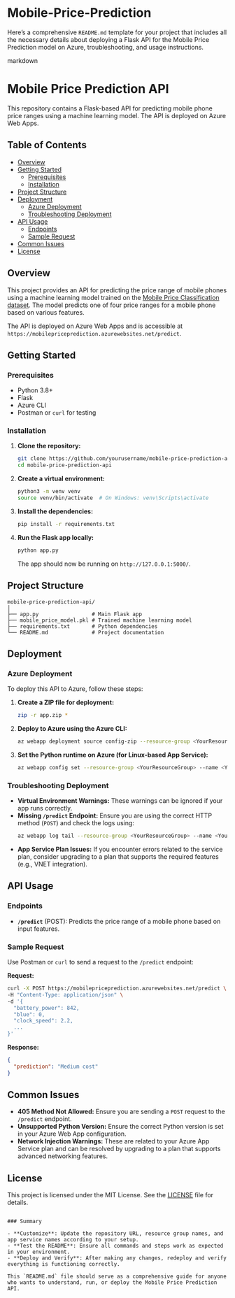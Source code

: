 # Mobile-Price-Prediction

Here’s a comprehensive `README.md` template for your project that includes all the necessary details about deploying a Flask API for the Mobile Price Prediction model on Azure, troubleshooting, and usage instructions.

markdown
# Mobile Price Prediction API

This repository contains a Flask-based API for predicting mobile phone price ranges using a machine learning model. The API is deployed on Azure Web Apps.

## Table of Contents

- [Overview](#overview)
- [Getting Started](#getting-started)
  - [Prerequisites](#prerequisites)
  - [Installation](#installation)
- [Project Structure](#project-structure)
- [Deployment](#deployment)
  - [Azure Deployment](#azure-deployment)
  - [Troubleshooting Deployment](#troubleshooting-deployment)
- [API Usage](#api-usage)
  - [Endpoints](#endpoints)
  - [Sample Request](#sample-request)
- [Common Issues](#common-issues)
- [License](#license)

## Overview

This project provides an API for predicting the price range of mobile phones using a machine learning model trained on the [Mobile Price Classification dataset](https://www.kaggle.com/datasets/iabhishekofficial/mobile-price-classification). The model predicts one of four price ranges for a mobile phone based on various features.

The API is deployed on Azure Web Apps and is accessible at `https://mobilepriceprediction.azurewebsites.net/predict`.

## Getting Started

### Prerequisites

- Python 3.8+
- Flask
- Azure CLI
- Postman or `curl` for testing

### Installation

1. **Clone the repository:**
   ```bash
   git clone https://github.com/yourusername/mobile-price-prediction-api.git
   cd mobile-price-prediction-api
   ```

2. **Create a virtual environment:**
   ```bash
   python3 -m venv venv
   source venv/bin/activate  # On Windows: venv\Scripts\activate
   ```

3. **Install the dependencies:**
   ```bash
   pip install -r requirements.txt
   ```

4. **Run the Flask app locally:**
   ```bash
   python app.py
   ```
   The app should now be running on `http://127.0.0.1:5000/`.

## Project Structure

```
mobile-price-prediction-api/
│
├── app.py                 # Main Flask app
├── mobile_price_model.pkl # Trained machine learning model
├── requirements.txt       # Python dependencies
└── README.md              # Project documentation
```

## Deployment

### Azure Deployment

To deploy this API to Azure, follow these steps:

1. **Create a ZIP file for deployment:**
   ```bash
   zip -r app.zip *
   ```

2. **Deploy to Azure using the Azure CLI:**
   ```bash
   az webapp deployment source config-zip --resource-group <YourResourceGroup> --name <YourAppServiceName> --src app.zip
   ```

3. **Set the Python runtime on Azure (for Linux-based App Service):**
   ```bash
   az webapp config set --resource-group <YourResourceGroup> --name <YourAppServiceName> --linux-fx-version "PYTHON|3.8"
   ```

### Troubleshooting Deployment

- **Virtual Environment Warnings:** These warnings can be ignored if your app runs correctly.
- **Missing `/predict` Endpoint:** Ensure you are using the correct HTTP method (`POST`) and check the logs using:
  ```bash
  az webapp log tail --resource-group <YourResourceGroup> --name <YourAppServiceName>
  ```
- **App Service Plan Issues:** If you encounter errors related to the service plan, consider upgrading to a plan that supports the required features (e.g., VNET integration).

## API Usage

### Endpoints

- **`/predict`** (POST): Predicts the price range of a mobile phone based on input features.

### Sample Request

Use Postman or `curl` to send a request to the `/predict` endpoint:

**Request:**
```bash
curl -X POST https://mobilepriceprediction.azurewebsites.net/predict \
-H "Content-Type: application/json" \
-d '{
  "battery_power": 842,
  "blue": 0,
  "clock_speed": 2.2,
  ...
}'
```

**Response:**
```json
{
  "prediction": "Medium cost"
}
```

## Common Issues

- **405 Method Not Allowed:** Ensure you are sending a `POST` request to the `/predict` endpoint.
- **Unsupported Python Version:** Ensure the correct Python version is set in your Azure Web App configuration.
- **Network Injection Warnings:** These are related to your Azure App Service plan and can be resolved by upgrading to a plan that supports advanced networking features.

## License

This project is licensed under the MIT License. See the [LICENSE](LICENSE) file for details.
```

### Summary

- **Customize**: Update the repository URL, resource group names, and app service names according to your setup.
- **Test the README**: Ensure all commands and steps work as expected in your environment.
- **Deploy and Verify**: After making any changes, redeploy and verify everything is functioning correctly.

This `README.md` file should serve as a comprehensive guide for anyone who wants to understand, run, or deploy the Mobile Price Prediction API.
